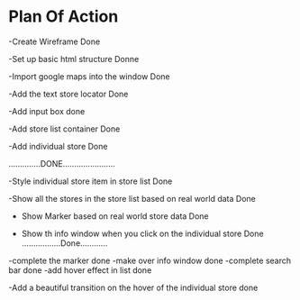 # Plan Of Action
 -Create Wireframe Done

 -Set up basic html structure Donne

 -Import google maps into the window Done

 -Add the text store locator Done

 -Add input box done

 -Add store list container Done

 -Add individual store Done

 ..............DONE.......................
 
 -Style individual store item in store list Done

 -Show all the stores in the store list based on real world data Done

 - Show Marker based on real world store data Done

 - Show th info window when you click on the individual store Done
 .................Done............

 -complete the marker done
 -make over info window done
 -complete search bar done
 -add hover effect in list done

 -Add a beautiful transition on the hover of the individual store  done




